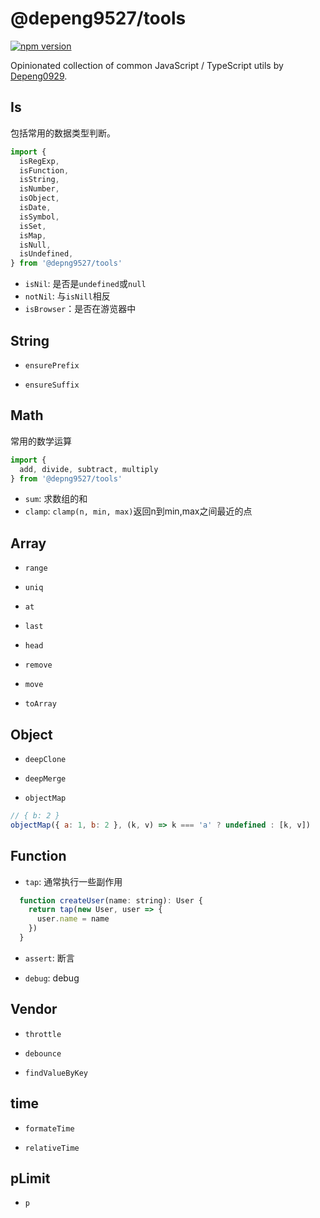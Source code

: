 # @depeng9527/tools

[![npm version](https://badge.fury.io/js/%40depeng9527%2Ftools.svg)](https://badge.fury.io/js/%40depeng9527%2Ftools)

Opinionated collection of common JavaScript / TypeScript utils by [Depeng0929](https://github.com/Depeng0929).



## Is
包括常用的数据类型判断。

```js
import {
  isRegExp,
  isFunction,
  isString,
  isNumber,
  isObject,
  isDate,
  isSymbol,
  isSet,
  isMap,
  isNull,
  isUndefined,
} from '@depng9527/tools'
```

* `isNil`: 是否是`undefined`或`null`
* `notNil`: 与`isNill`相反
* `isBrowser`：是否在游览器中

## String

* `ensurePrefix`

* `ensureSuffix`


## Math

常用的数学运算
```js
import {
  add, divide, subtract, multiply 
} from '@depng9527/tools'
```

* `sum`: 求数组的和
* `clamp`: `clamp(n, min, max)`返回n到min,max之间最近的点

## Array

* `range`

* `uniq`

* `at`

* `last`

* `head`

* `remove`

* `move`
*  `toArray`

## Object

* `deepClone`

* `deepMerge`

* `objectMap`

```js
// { b: 2 }
objectMap({ a: 1, b: 2 }, (k, v) => k === 'a' ? undefined : [k, v])
```


## Function
* `tap`: 通常执行一些副作用

```js
  function createUser(name: string): User {
    return tap(new User, user => {
      user.name = name
    })
  }
```

* `assert`: 断言

* `debug`: debug

## Vendor

* `throttle`

* `debounce`

* `findValueByKey`


## time
* `formateTime`

* `relativeTime`

## pLimit
* `p`
